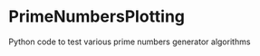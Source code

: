 PrimeNumbersPlotting
====================

Python code to test various prime numbers generator algorithms
